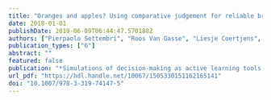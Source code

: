 ```yaml
---
title: "Oranges and apples? Using comparative judgement for reliable briefing paper assessment in simulation games"
date: 2018-01-01
publishDate: 2019-06-09T06:44:47.570188Z
authors: ["Pierpaolo Settembri", "Roos Van Gasse", "Liesje Coertjens", "Sven De Maeyer"]
publication_types: ["6"]
abstract: ""
featured: false
publication: "*Simulations of decision-making as active learning tools : design and effects of political science simulations / Bursens, Peter [edit.]; Donche, Vincent [edit.]; Gijbels, David [edit.]; Spooren, Pieter [edit.]*"
url_pdf: "https://hdl.handle.net/10067/1505330151162165141"
doi: "10.1007/978-3-319-74147-5"
---
```


